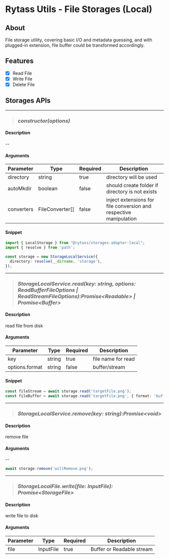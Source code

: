 # Rytass Utils - File Storages (Local)

## About

File storage utility, covering basic I/O and metadata guessing, and with plugged-in extension, file buffer could be transformed accordingly.

## Features

- [x] Read File
- [x] Write File
- [x] Delete File

## Storages APIs

---

> ### **_constructor(options)_**

#### **Description**

--

#### **Arguments**

| Parameter        | Type            | Required | Description                                                                              |
| ---------------- | --------------- | -------- | ---------------------------------------------------------------------------------------- |
| directory        | string          | true     | directory will be used                                                                   |
| autoMkdir        | boolean         | false    | should create folder if directory is not exists                                          |
| converters       | FileConverter[] | false    | inject extensions for file conversion and respective manipulation                        |

#### **Snippet**

```typescript
import { LocalStorage } from "@rytass/storages-adapter-local";
import { resolve } from 'path';

const storage = new StorageLocalService({
  directory: resolve(__dirname, 'storage'),
});
```

---

> ### **_StorageLocalService.read(key: string, options: ReadBufferFileOptions | ReadStreamFileOptions):Promise\<Readable> | Promise\<Buffer>_**

#### **Description**

read file from disk

#### **Arguments**

| Parameter       | Type   | Required | Description               |
| --------------- | ------ | -------- | ------------------------- |
| key             | string | true     | file name for read        |
| options.format  | string | false    | buffer/stream             |

#### **Snippet**

```typescript
const fileStream = await storage.read('targetFile.png');
const fileBuffer = await storage.read('targetFile.png', { format: 'buffer' });
```
---
> ### **_StorageLocalService.remove(key: string):Promise\<void>_**

#### **Description**

remove file

#### **Arguments**
--
```typescript
await storage.remove('willRemove.png');
```

---
> ### **_StorageLocalFile.write(file: InputFile): Promise\<StorageFile>_**
#### **Description**

write file to disk

#### **Arguments**

| Parameter | Type               | Required | Description                    |
| --------- | ------------------ | -------- | ------------------------------ |
| file      | InputFile          | true     | Buffer or Readable stream      |
